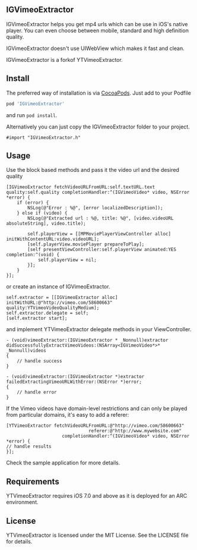 ## IGVimeoExtractor

IGVimeoExtractor helps you get mp4 urls which can be use in iOS's native player. You can even choose between mobile, standard and high definition quality.

IGVimeoExtractor doesn't use UIWebView which makes it fast and clean.

IGVimeoExtractor is a forkof YTVimeoExtractor.

## Install

The preferred way of installation is via [CocoaPods](http://cocoapods.org). Just add to your Podfile

```ruby
pod 'IGVimeoExtractor'
```

and run `pod install`.

Alternatively you can just copy the IGVimeoExtractor folder to your project.

```objc
#import "IGVimeoExtractor.h"
```

## Usage

Use the block based methods and pass it the video url and the desired quality

```objc
[IGVimeoExtractor fetchVideoURLFromURL:self.textURL.text quality:self.quality completionHandler:^(IGVimeoVideo* video, NSError *error) {
    if (error) {
        NSLog(@"Error : %@", [error localizedDescription]);
    } else if (video) {
        NSLog(@"Extracted url : %@, title: %@", [video.videoURL absoluteString], video.title);
        
        self.playerView = [[MPMoviePlayerViewController alloc] initWithContentURL:video.videoURL];
        [self.playerView.moviePlayer prepareToPlay];
        [self presentViewController:self.playerView animated:YES completion:^(void) {
            self.playerView = nil;
        }];
    }
}];
```

or create an instance of IGVimeoExtractor.

```objc
self.extractor = [[IGVimeoExtractor alloc] initWithURL:@"http://vimeo.com/58600663" quality:YTVimeoVideoQualityMedium];
self.extractor.delegate = self;
[self.extractor start];
```

and implement YTVimeoExtractor delegate methods in your ViewController.

```objc
- (void)vimeoExtractor:(IGVimeoExtractor * _Nonnull)extractor didSuccessfullyExtractVimeoVideos:(NSArray<IGVimeoVideo*>* _Nonnull)videos
{
    // handle success
}

- (void)vimeoExtractor:(IGVimeoExtractor *)extractor failedExtractingVimeoURLWithError:(NSError *)error;
{
    // handle error
}
```

If the Vimeo videos have domain-level restrictions and can only be played from particular domains, it's easy to add a referer:

```objc
[YTVimeoExtractor fetchVideoURLFromURL:@"http://vimeo.com/58600663"
                               referer:@"http://www.mywebsite.com"
                     completionHandler:^(IGVimeoVideo* video, NSError *error) {
// handle results
}];
```

Check the sample application for more details.

## Requirements

YTVimeoExtractor requires iOS 7.0 and above as it is deployed for an ARC environment.

## License

YTVimeoExtractor is licensed under the MIT License. See the LICENSE file for details.
